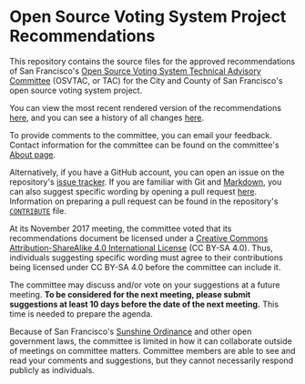 # Open Source Voting System Project Recommendations

This repository contains the source files for the approved recommendations of
San Francisco's [Open Source Voting System Technical Advisory
Committee][osvtac] (OSVTAC, or TAC) for the City and County of San
Francisco's open source voting system project.

You can view the most recent rendered version of the recommendations
[here][recommendations-rendered], and you can see a history of all changes
[here][recommendations-history].

To provide comments to the committee, you can email your feedback. Contact
information for the committee can be found on the committee's [About
page][osvtac-about].

Alternatively, if you have a GitHub account, you can open an issue on the
repository's [issue tracker][recommendations-issues]. If you are familiar
with Git and [Markdown][markdown], you can also suggest specific wording by
opening a pull request [here][recommendations-pulls]. Information on
preparing a pull request can be found in the repository's
[`CONTRIBUTE`](CONTRIBUTE.md) file.

At its November 2017 meeting, the committee voted that its recommendations
document be licensed under a [Creative Commons Attribution-ShareAlike 4.0
International License](http://creativecommons.org/licenses/by-sa/4.0/)
(CC BY-SA 4.0). Thus, individuals suggesting specific wording must agree
to their contributions being licensed under CC BY-SA 4.0 before the
committee can include it.

The committee may discuss and/or vote on your suggestions at a future
meeting. **To be considered for the next meeting, please submit suggestions
at least 10 days before the date of the next meeting.** This time is needed
to prepare the agenda.

Because of San Francisco's [Sunshine Ordinance] and other
open government laws, the committee is limited in how it can collaborate
outside of meetings on committee matters. Committee members are able to see
and read your comments and suggestions, but they cannot necessarily respond
publicly as individuals.


[markdown]: https://guides.github.com/features/mastering-markdown/
[osvtac]: https://osvtac.github.io
[osvtac-about]: https://osvtac.github.io/about
[recommendations-history]: https://github.com/OSVTAC/project-recommendations/commits/master
[recommendations-issues]: https://github.com/OSVTAC/project-recommendations/issues
[recommendations-pulls]: https://github.com/OSVTAC/project-recommendations/pulls
[recommendations-rendered]: https://osvtac.github.io/recommendations/index
[Sunshine Ordinance]: https://www.sfcityattorney.org/good-government/sunshine/

